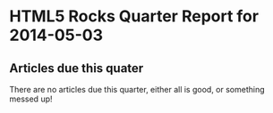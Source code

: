 HTML5 Rocks Quarter Report for 2014-05-03
=========================================

Articles due this quater
------------------------

There are no articles due this quarter, either all is good, or something messed up!

